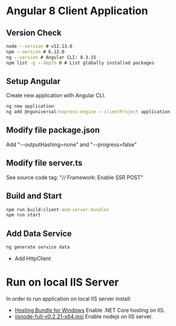 # Angular 8 Client Application

## Version Check
```cmd
node --version # v12.13.0
npm --version # 6.12.0
ng --version # Angular CLI: 8.3.15
npm list -g --depth 0 # List globally installed packages
```

## Setup Angular
Create new application with Angular CLI.
```cmd
ng new application
ng add @nguniversal/express-engine --clientProject application
```

## Modify file package.json
Add "--outputHashing=none" and "--progress=false"

## Modify file server.ts
See source code tag: "// Framework: Enable SSR POST"

## Build and Start
```cmd
npm run build:client-and-server-bundles
npm run start
```

## Add Data Service
```cmd
ng generate service data
```

* Add HttpClient

# Run on local IIS Server
In order to run application on local IIS server install:
* [Hosting Bundle for Windows](https://dotnet.microsoft.com/download/thank-you/dotnet-runtime-3.0.0-windows-hosting-bundle-installer) Enable .NET Core hosting on IIS.
* [iisnode-full-v0.2.21-x64.msi](https://github.com/azure/iisnode) Enable nodejs on IIS server.